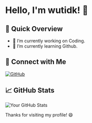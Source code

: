 <!-- Your Name -->
# Hello, I'm wutidk! 👋

## 🚀 Quick Overview

- 🔭 I’m currently working on Coding.
- 🌱 I’m currently learning Github.

## 🔗 Connect with Me

[![GitHub](https://img.shields.io/github/followers/wutidk?style=social)](https://github.com/wutidk)

## 📈 GitHub Stats

![Your GitHub Stats](https://github-readme-stats.vercel.app/api?username=wutidk&show_icons=true&theme=dark)

Thanks for visiting my profile! 😄

<!--
### Hi there 👋
🌱 I’m currently learning Github

## 📝 Latest Blog Posts

<!-- BLOG-POST-LIST:START -->
<!--
- [Blog Post 1](https://your-blog-url.com/post-1)
- [Blog Post 2](https://your-blog-url.com/post-2)
<!-- BLOG-POST-LIST:END -->

<!--
**wutidk/wutidk** is a ✨ _special_ ✨ repository because its `README.md` (this file) appears on your GitHub profile.

Here are some ideas to get you started:

- 🔭 I’m currently working on ...
- 🌱 I’m currently learning ...
- 👯 I’m looking to collaborate on ...
- 🤔 I’m looking for help with ...
- 💬 Ask me about ...
- 📫 How to reach me: ...
- 😄 Pronouns: ...
- ⚡ Fun fact: ...
-->
